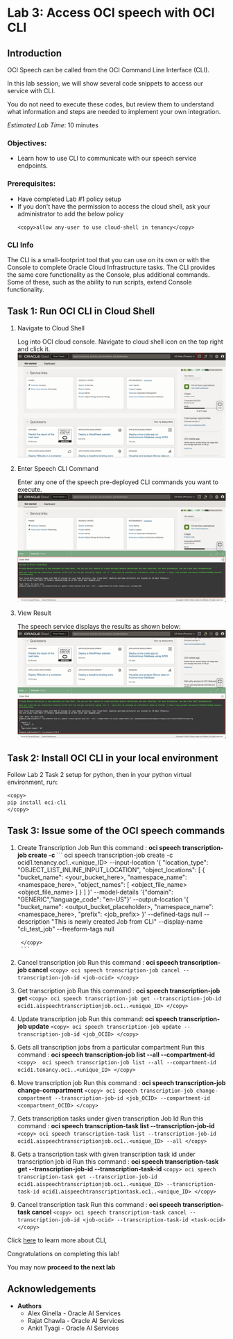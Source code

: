 # Lab 3: Access OCI speech with OCI CLI

## Introduction

OCI Speech can be called from the OCI Command Line Interface (CLI).

In this lab session, we will show several code snippets to access our service with CLI.

You do not need to execute these codes, but review them to understand what information and steps are needed to implement your own integration.

*Estimated Lab Time*: 10 minutes

### Objectives:

* Learn how to use CLI to communicate with our speech service endpoints.

### Prerequisites:
* Have completed Lab #1 policy setup
* If you don't have the permission to access the cloud shell, ask your administrator to add the below policy
    ```
    <copy>allow any-user to use cloud-shell in tenancy</copy>
    ```

### CLI Info

The CLI is a small-footprint tool that you can use on its own or with the Console to complete Oracle Cloud Infrastructure tasks. The CLI provides the same core functionality as the Console, plus additional commands. Some of these, such as the ability to run scripts, extend Console functionality.



## **Task 1:** Run OCI CLI in Cloud Shell

1. Navigate to Cloud Shell

    Log into OCI cloud console. Navigate to cloud shell icon on the top right and click it.
        ![Cloud shell icon](./images/cloud-shell-icon.png " ")

2. Enter Speech CLI Command

    Enter any one of the speech pre-deployed CLI commands you want to execute.
        ![Cloud shell window](./images/cloud-shell-command.png " ")


3. View Result

    The speech service displays the results as shown below:
        ![Cloud shell results](./images/cloud-shell-results.png " ")



## **Task 2:** Install OCI CLI in your local environment

Follow Lab 2 Task 2 setup for python, then in your python virtual environment, run:
```
<copy>
pip install oci-cli
</copy>
```


## **Task 3:** Issue some of the OCI speech commands

1. Create Transcription Job
    Run this command : <strong>oci speech transcription-job create -c</strong>
        ```
        <copy>
        oci speech transcription-job create -c ocid1.tenancy.oc1..<unique_ID> --input-location '{
        "location_type": "OBJECT_LIST_INLINE_INPUT_LOCATION",
        "object_locations": [
        {
            "bucket_name": <your_bucket_here>,
            "namespace_name": <namespace_here>,
            "object_names": [
                <object_file_name>
                <object_file_name>
            ]
        }
        ]
    }' --model-details '{"domain": "GENERIC","language_code": "en-US"}' --output-location '{
        "bucket_name": <output_bucket_placeholder>,
        "namespace_name": <namespace_here>,
        "prefix": <job_prefix>
    }' --defined-tags null --description "This is newly created Job from CLI" --display-name "cli_test_job" --freeform-tags null
    
        </copy>
        ```

2. Cancel transcription job
    Run this command : <strong>oci speech transcription-job cancel</strong>
        ```
        <copy>
        oci speech transcription-job cancel --transcription-job-id <job-ocid>
        </copy>
        ```

3. Get transcription job
    Run this command : <strong>oci speech transcription-job get</strong>
        ```
        <copy>
        oci speech transcription-job get --transcription-job-id ocid1.aispeechtranscriptionjob.oc1..<unique_ID>
        </copy>
        ```

4. Update transcription job
    Run this command: <strong>oci speech transcription-job update</strong>
        ```
        <copy>
        oci speech transcription-job update --transcription-job-id <job_OCID>
        </copy>
        ```

4. Gets all transcription jobs from a particular compartment
    Run this command : <strong>oci speech transcription-job list --all --compartment-id</strong>
        ```
        <copy> 
        oci speech transcription-job list --all --compartment-id ocid1.tenancy.oc1..<unique_ID>
        </copy>
        ```

5. Move transcription job 
    Run this command : <strong>oci speech transcription-job change-compartment</strong>
        ```
        <copy>
        oci speech transcription-job change-compartment --transcription-job-id <job_OCID> --compartment-id <compartment_OCID>
        </copy>
        ```

6. Gets transcription tasks under given transcription Job Id
    Run this command : <strong>oci speech transcription-task list --transcription-job-id</strong>
        ```
        <copy>
        oci speech transcription-task list --transcription-job-id ocid1.aispeechtranscriptionjob.oc1..<unique_ID> --all
        </copy>
        ```

7. Gets a transcription task with given transcription task id under transcription job id
    Run this command : <strong>oci speech transcription-task get --transcription-job-id <jobID> --transcription-task-id <taskID></strong>
        ```
        <copy>
        oci speech transcription-task get --transcription-job-id ocid1.aispeechtranscriptionjob.oc1..<unique_ID> --transcription-task-id ocid1.aispeechtranscriptiontask.oc1..<unique_ID>
        </copy>
        ```

8. Cancel transcription task
    Run this command : <strong>oci speech transcription-task cancel</strong>
        ```
        <copy>
        oci speech transcription-task cancel --transcription-job-id <job-ocid> --transcription-task-id <task-ocid>
        </copy>
        ```

Click [here](https://docs.oracle.com/en-us/iaas/Content/API/Concepts/cliconcepts.htm) to learn more about CLI, 

Congratulations on completing this lab!

You may now **proceed to the next lab**

## Acknowledgements
* **Authors**
    * Alex Ginella - Oracle AI Services
    * Rajat Chawla  - Oracle AI Services
    * Ankit Tyagi -  Oracle AI Services
